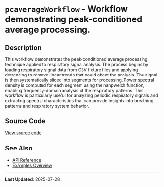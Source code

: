 # `pcaverageWorkflow` - Workflow demonstrating peak-conditioned average processing.

## Description

This workflow demonstrates the peak-conditioned average processing technique applied to respiratory signal analysis. The process begins by loading respiratory signal data from CSV fixture files and applying detrending to remove linear trends that could affect the analysis. The signal is then systematically sliced into segments for processing. Power spectral density is computed for each segment using the nanpwelch function, enabling frequency-domain analysis of the respiratory patterns. This workflow is particularly useful for analyzing periodic respiratory signals and extracting spectral characteristics that can provide insights into breathing patterns and respiratory system behavior.

## Source Code

[View source code](../../examples/workflows/pcaverageWorkflow.m)

## See Also

- [API Reference](../api/README.md)
- [Examples Overview](README.md)

---

**Last Updated**: 2025-07-28
